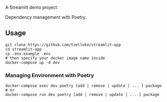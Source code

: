 A Streamlit demo project.

Dependency management with Poetry.

## Usage

```shell
git clone https://github.com/tzelleke/streamlit-app
cd streamlit-app
cp .env.example .env
# then specify your docker image name inside
docker-compose up -d dev
```

### Managing Environment with Poetry

```shell
docker-compose exec dev poetry [add | remove | update | ... ] package
# or
docker-compose run dev poetry [add | remove | update | ... ] package
```
